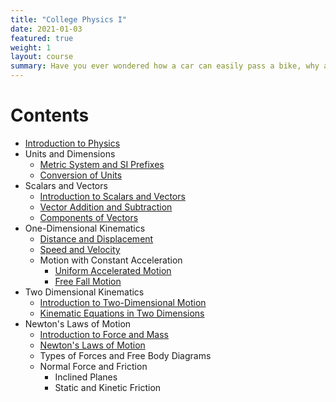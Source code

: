 ```yaml
---
title: "College Physics I"
date: 2021-01-03
featured: true
weight: 1
layout: course
summary: Have you ever wondered how a car can easily pass a bike, why a rainbow appears after a rainstorm, how electricity is made, or why oil floats when mixed with water? Humans, by nature, are inquisitive creatures. 
---
```



# Contents
- [Introduction to Physics](../physics/1.1-introduction-to-physics)
- Units and Dimensions
	- [Metric System and SI Prefixes](../physics/1.2-metric-system-and-SI-prefixes)
	- [Conversion of Units](../physics/1.3-conversion-of-units)
- Scalars and Vectors
    - [Introduction to Scalars and Vectors](../physics/2.1-introduction-to-scalars-and-vectors)
	- [Vector Addition and Subtraction](../physics/2.2-vector-addition-and-subtraction)
	- [Components of Vectors](../physics/2.3-components-of-vectors)
- One-Dimensional Kinematics
	- [Distance and Displacement](../physics/3.1-distance-and-displacement)
	- [Speed and Velocity](../physics/3.2-speed-and-velocity)
	- Motion with Constant Acceleration
		- [Uniform Accelerated Motion](../physics/3.3-uniform-accelerated-motion)
		- [Free Fall Motion](../physics/3.4-free-fall-motion)
- Two Dimensional Kinematics
	- [Introduction to Two-Dimensional Motion](../physics/4.1-introduction-of-two-dimensional-motion)
	- [Kinematic Equations in Two Dimensions](../physics/4.2-kinematic-equations-in-two-dimensions)
	<!-- - Projectile Motion -->
- Newton's Laws of Motion
	- [Introduction to Force and Mass](../physics/5.1-introduction-to-force-and-mass)
	- [Newton's Laws of Motion](../physics/5.2-newtons-laws-of-motion)
	- Types of Forces and Free Body Diagrams
	- Normal Force and Friction
		- Inclined Planes
		- Static and Kinetic Friction


